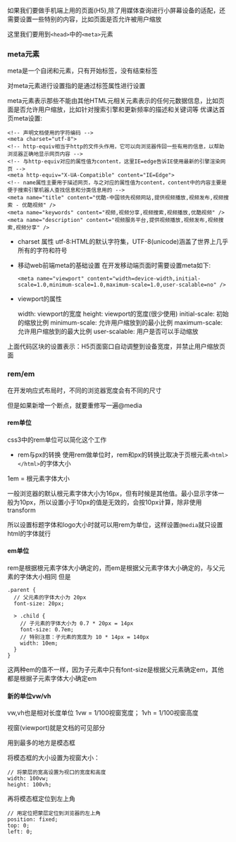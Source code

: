 如果我们要做手机端上用的页面(H5),除了用媒体查询进行小屏幕设备的适配，还需要设置一些特别的内容，比如页面是否允许被用户缩放

这里我们要用到`<head>`中的`<meta>`元素

### meta元素

meta是一个自闭和元素，只有开始标签，没有结束标签

对meta元素进行设置指的是通过标签属性进行设置

meta元素表示那些不能由其他HTML元相关元素表示的任何元数据信息，比如页面是否允许用户缩放，比如针对搜索引擎和更新频率的描述和关键词等
优课达首页meta设置:

```
<!-- 声明文档使用的字符编码 -->
<meta charset="utf-8">
<!-- http-equiv相当于http的文件头作用，它可以向浏览器传回一些有用的信息，以帮助浏览器正确地显示网页内容 -->
<!-- 与http-equiv对应的属性值为content，这里IE=edge告诉IE使用最新的引擎渲染网页 -->
<meta http-equiv="X-UA-Compatible" content="IE=Edge">
<!-- name属性主要用于描述网页，与之对应的属性值为content，content中的内容主要是便于搜索引擎机器人查找信息和分类信息用的 -->
<meta name="title" content="优酷-中国领先视频网站,提供视频播放,视频发布,视频搜索 - 优酷视频" />
<meta name="keywords" content="视频,视频分享,视频搜索,视频播放,优酷视频" />
<meta name="description" content="视频服务平台,提供视频播放,视频发布,视频搜索,视频分享" />
```

+ charset 属性
  utf-8:HTML的默认字符集，UTF-8(unicode)涵盖了世界上几乎所有的字符和符号

+ 移动web前端meta的基础设置
  在开发移动端页面时需要设置meta如下:
  
  ```
  <meta name="viewport" content="width=device-width,initial-scale=1.0,minimum-scale=1.0,maximum-scale=1.0,user-scalable=no" />
  ```

+ viewport的属性
  
  width: viewport的宽度
  height: viewport的宽度(很少使用)
  initial-scale: 初始的缩放比例
  minimum-scale: 允许用户缩放到的最小比例
  maximum-scale: 允许用户缩放到的最大比例
  user-scalable: 用户是否可以手动缩放

上面代码区块的设置表示：H5页面窗口自动调整到设备宽度，并禁止用户缩放页面

### rem/em

在开发响应式布局时，不同的浏览器宽度会有不同的尺寸

但是如果新增一个断点，就要重修写一遍@media

#### rem单位

css3中的rem单位可以简化这个工作

+ rem与px的转换
  使用rem做单位时，rem和px的转换比取决于页根元素`<html></html>`的字体大小

1em = 根元素字体大小

一般浏览器的默认根元素字体大小为16px，但有时候是其他值。最小显示字体一般为10px，所以设置小于10px的值是无效的，会按10px计算，除非使用transform

所以设置标题字体和logo大小时就可以用rem为单位，这样设置`@media`就只设置html的字体就行

#### em单位

rem是根据根元素字体大小确定的，而em是根据父元素字体大小确定的，与父元素的字体大小相同
但是

```
.parent {
  // 父元素的字体大小为 20px
  font-size: 20px;

  > .child {
    // 子元素的字体大小为 0.7 * 20px = 14px
    font-size: 0.7em; 
    // 特别注意：子元素的宽度为 10 * 14px = 140px
    width: 10em;
  }
}
```

这两种em的值不一样，因为子元素中只有font-size是根据父元素确定em，其他都是根据子元素字体大小确定em

#### 新的单位vw/vh

vw,vh也是相对长度单位
 1vw = 1/100视窗宽度；
 1vh = 1/100视窗高度

视窗(viewport)就是文档的可见部分

用到最多的地方是模态框

将模态框的大小设置为视窗大小：

```
// 将蒙层的宽高设置为视口的宽度和高度
width: 100vw;
height: 100vh;
```

再将模态框定位到左上角

```
// 用定位把蒙层定位到浏览器的左上角
position: fixed;
top: 0;
left: 0;
```
